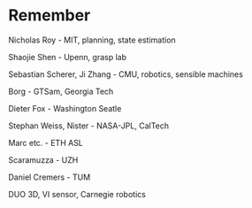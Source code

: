 # Remember

Nicholas Roy - MIT, planning, state estimation

Shaojie Shen - Upenn, grasp lab

Sebastian Scherer, Ji Zhang - CMU, robotics, sensible machines

Borg - GTSam, Georgia Tech

Dieter Fox - Washington Seatle

Stephan Weiss, Nister - NASA-JPL, CalTech

Marc etc. - ETH ASL

Scaramuzza -  UZH

Daniel Cremers - TUM

DUO 3D, VI sensor, Carnegie robotics


